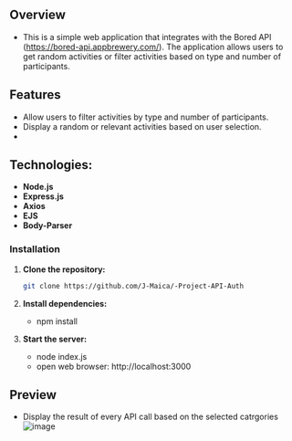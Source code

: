## Overview
- This is a simple web application that integrates with the Bored API (https://bored-api.appbrewery.com/). The application allows users to get random activities or filter activities based on type and number of participants.

## Features
- Allow users to filter activities by type and number of participants.
- Display a random or relevant activities based on user selection.
- 

## Technologies:
- **Node.js**
- **Express.js**
- **Axios**
- **EJS**
- **Body-Parser**

### Installation

1. **Clone the repository:**

   ```bash
   git clone https://github.com/J-Maica/-Project-API-Auth

2. **Install dependencies:**
   - npm install
     
4. **Start the server:**
   - node index.js
   - open web browser: http://localhost:3000

## Preview   
   - Display the result of every API call based on the selected catrgories
     ![image](https://github.com/user-attachments/assets/aa68edb2-a60c-4051-9efc-b2bc02aee514)
